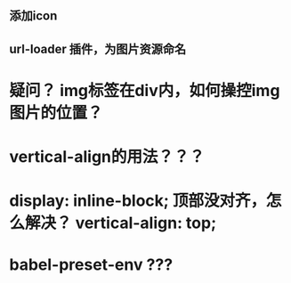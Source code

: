 ## 添加icon
## url-loader 插件，为图片资源命名


# 疑问？   img标签在div内，如何操控img图片的位置？
# vertical-align的用法？？？
# display: inline-block; 顶部没对齐，怎么解决？    vertical-align: top;


# babel-preset-env ???